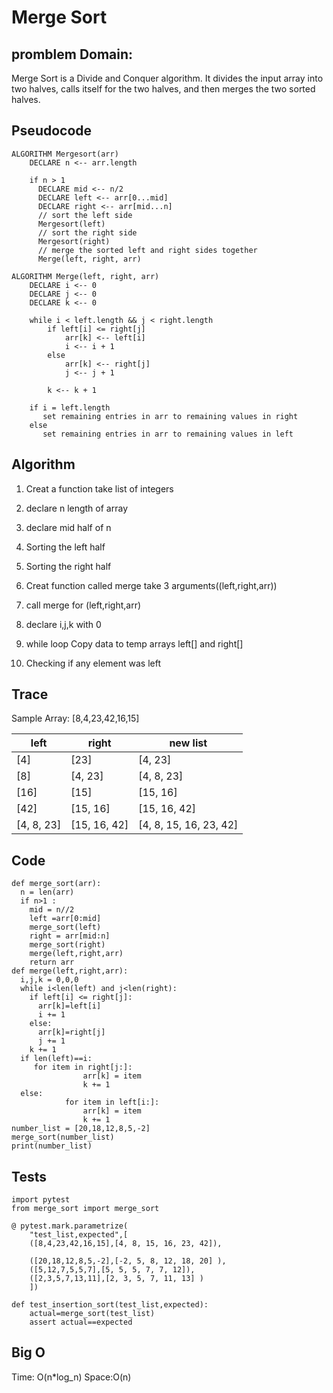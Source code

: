 # Merge Sort

## promblem Domain:

Merge Sort is a Divide and Conquer algorithm. It divides the input array into two halves, calls itself for the two halves, and then merges the two sorted halves.

## Pseudocode

```
ALGORITHM Mergesort(arr)
    DECLARE n <-- arr.length

    if n > 1
      DECLARE mid <-- n/2
      DECLARE left <-- arr[0...mid]
      DECLARE right <-- arr[mid...n]
      // sort the left side
      Mergesort(left)
      // sort the right side
      Mergesort(right)
      // merge the sorted left and right sides together
      Merge(left, right, arr)

ALGORITHM Merge(left, right, arr)
    DECLARE i <-- 0
    DECLARE j <-- 0
    DECLARE k <-- 0

    while i < left.length && j < right.length
        if left[i] <= right[j]
            arr[k] <-- left[i]
            i <-- i + 1
        else
            arr[k] <-- right[j]
            j <-- j + 1

        k <-- k + 1

    if i = left.length
       set remaining entries in arr to remaining values in right
    else
       set remaining entries in arr to remaining values in left

```
## Algorithm

1. Creat a function take list of integers

2. declare n length of array

3. declare mid half of n

4. Sorting the left half

5. Sorting the right half

6. Creat function called merge take 3 arguments((left,right,arr))

7. call merge for (left,right,arr)

8. declare i,j,k with 0

9. while loop Copy data to temp arrays left[] and right[]

10. Checking if any element was left
## Trace

Sample Array: [8,4,23,42,16,15]


left 	    |  right 	        |new list
------------|-------------------|-----------------------
[4] 	    |  [23] 	        |[4, 23]
[8] 	    |  [4, 23] 	        |[4, 8, 23]
[16] 	    |  [15] 	        |[15, 16]
[42] 	    |  [15, 16] 	    |[15, 16, 42]
[4, 8, 23] 	|  [15, 16, 42] 	|[4, 8, 15, 16, 23, 42]

## Code

```
def merge_sort(arr):
  n = len(arr)
  if n>1 :
    mid = n//2
    left =arr[0:mid]
    merge_sort(left)
    right = arr[mid:n]
    merge_sort(right)
    merge(left,right,arr)
    return arr
def merge(left,right,arr):
  i,j,k = 0,0,0
  while i<len(left) and j<len(right):
    if left[i] <= right[j]:
      arr[k]=left[i]
      i += 1
    else:
      arr[k]=right[j]
      j += 1
    k += 1
  if len(left)==i:
     for item in right[j:]:
                arr[k] = item
                k += 1
  else:
            for item in left[i:]:
                arr[k] = item
                k += 1
number_list = [20,18,12,8,5,-2]
merge_sort(number_list)
print(number_list)
```

## Tests

```
import pytest
from merge_sort import merge_sort

@ pytest.mark.parametrize(
    "test_list,expected",[
    ([8,4,23,42,16,15],[4, 8, 15, 16, 23, 42]),

    ([20,18,12,8,5,-2],[-2, 5, 8, 12, 18, 20] ),
    ([5,12,7,5,5,7],[5, 5, 5, 7, 7, 12]),
    ([2,3,5,7,13,11],[2, 3, 5, 7, 11, 13] )
    ])

def test_insertion_sort(test_list,expected):
    actual=merge_sort(test_list)
    assert actual==expected
```

## Big O

Time: O(n*log_n)
Space:O(n)
